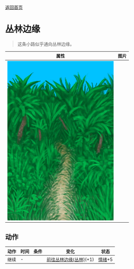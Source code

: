 [返回首页](index.md)  
# 丛林边缘  
> 这条小路似乎通向丛林边缘。  
  
  属性  |   图片   
 ----  |  ----:   
   |  ![](Sprite/JunglePath.png)   
  
## 动作  
动作  |  时间  |  条件  |  变化  |  状态  
----  |  ----  |  ----  |  ----  |  ----  
继续  |  -  |    |  [前往丛林边缘(丛林)](Path_JungleToOutskirts.md)(+1)  |  [情绪](Morale.md)+5  
